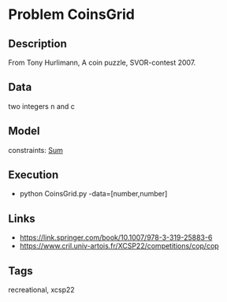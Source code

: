 # Problem CoinsGrid
## Description
From Tony Hurlimann, A coin puzzle, SVOR-contest 2007.

## Data
  two integers n and c

## Model
  constraints: [Sum](http://pycsp.org/documentation/constraints/Sum)

## Execution
  - python CoinsGrid.py -data=[number,number]

## Links
  - https://link.springer.com/book/10.1007/978-3-319-25883-6
  - https://www.cril.univ-artois.fr/XCSP22/competitions/cop/cop

## Tags
  recreational, xcsp22
